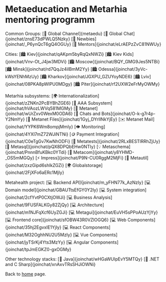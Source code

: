 # Metaeducation and Metarhia mentoring programm

Common Groups:
[💬 Global Channel]{metaedu}
[💬 Global Chat]{joinchat/znsE73dPWLQ5Nzky}
[💬 Newbies]{joinchat/\_P6ynQcT6gQ4OGUy}
[💬 Mentors]{joinchat/eLrAEPzZvC81NWUy}

Cities:
[🏙️ Kiev]{joinchat/qAKpm5byRqQxNWZi}
[🏙️ Kiev Kids]{joinchat/Vnv-Ot_J4jw3MDVi}
[🏙️ Moscow]{joinchat/BQY_GMG9Jes5NTBi}
[🏙️ Minsk]{joinchat/rd7QqJz4iIBmM2Yy}
[🏙️ Odessa]{joinchat/3yVc-kWsYENhMzUy}
[🏙️ Kharkov]{joinchat/JGXPU_GZUYoyNDE6}
[🏙️ Lviv]{joinchat/08PKA8pWIPU0MDgy}
[🏙️ Piter]{joinchat/rf2UXW2eFrMyOWMy}

Metarhia subsystems:
[🌍 Internationalization]{joinchat/zZNKn2PcBYBhZGE6}
[🔐 AAA Subsystem]{joinchat/hVAozLWVq581MGMy}
[📯 Metanet]{joinchat/wUrZxv0WexM0ODA6}
[🤖 Chats and Bots]{joinchat/O-k-g7r4p-Y2NmYy}
[📁 Metanet Files]{joinchat/1Gyj_DYrIlNkYjEy}
[✉️ Metanet Mail]{joinchat/YYPK6Wm8ompjMmIy}
[👁️ Monitoring]{joinchat/4YXl7mZ72WJiNTNi}
[🪙 Payment Integration]{joinchat/C0eTgGv7KwNhODFi}
[🧪 Metatests]{joinchat/2RLxBESTlRRhZjUy}
[🐘 Metasql]{joinchat/pQX8DPQbEHw0NTIy}
[💡 Metaschema]{joinchat/PnnnBfuKBkc0YTdi}
[🔌 Metacom]{joinchat/y8YHMD-\_OS5mMGQy}
[⚡ Impress]{joinchat/P9N-CU0RggM2MjFi}
[🧰 Metautil]{joinchat/zxzGipd6shlkZGZi}
[🌍 Globalstorage]{joinchat/2FjXFo6aERc1MjIy}

Metahealth project:
[💻 Backend API]{joinchat/m_yFHN77k_AzNzIy}
[💻 Domain model]{joinchat/GBAUTtsEfGY0Y2Iy}
[💻 System integration]{joinchat/2cfYvtP0CXtjOWJi}
[💻 Business Analysis]{joinchat/9FUSFALKGy82ZjQy}
[💻 Architecture]{joinchat/m1NJFqXcf6UyZGJi}
[💻 Metagui]{joinchat/EuVH5sPPoAUzYjYy}
[💻 Frontend core]{joinchat/sfOBW43R0VZlOGQ6}
[💻 Web Components]{joinchat/35hj2EgvxlE1YjIy}
[💻 React Components]{joinchat/M32OghhNU2U5MzIy}
[💻 Vue Components]{joinchat/jyTSrKj4Yts3MzYy}
[💻 Angular Components]{joinchat/tpJmEGKZ0-gxOGMy}

Other technology stacks:
[🚀 Java]{joinchat/wHGaWUIpEvY5MTQy}
[🚀 .NET and C Sharp]{joinchat/xnAxvTRsSHJiOWNi}

Back to [home](home.md) page.
